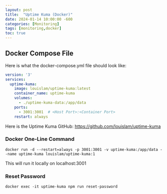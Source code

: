 ```yaml
---
layout: post
title:  "Uptime Kuma (Docker)"
date: 2024-01-14 10:00:00 -600
categories: [Monitoring]
tags: [monitoring,docker]
toc: true
---
```


## Docker Compose File

Here is what the docker-compose.yml file should look like:

```yaml
version: '3'
services:
  uptime-kuma:
    image: louislam/uptime-kuma:latest
    container_name: uptime-kuma
    volumes:
      - ./uptime-kuma-data:/app/data
    ports:
      - 3001:3001  # <Host Port>:<Container Port>
    restart: always
```

Here is the Uptime Kuma GitHub:
https://github.com/louislam/uptime-kuma

### Docker One-Line Command

```shell
docker run -d --restart=always -p 3001:3001 -v uptime-kuma:/app/data --name uptime-kuma louislam/uptime-kuma:1
```

This will run it locally on localhost:3001

### Reset Password

```shell
docker exec -it uptime-kuma npm run reset-password
```